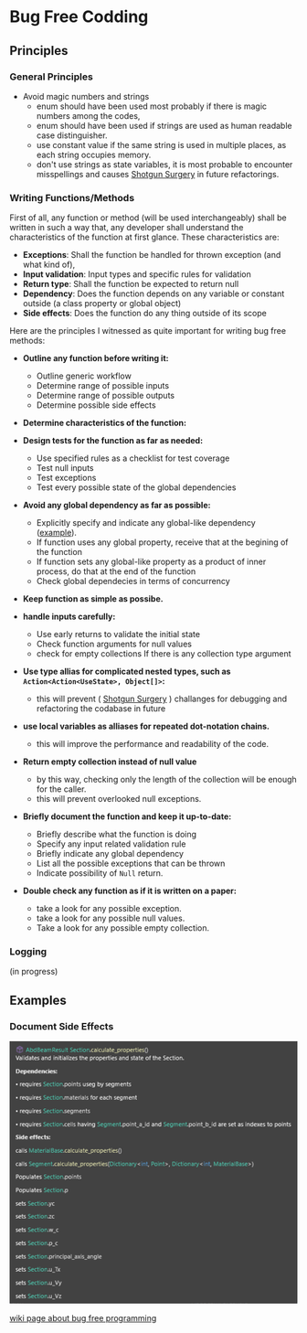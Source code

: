 # Bug Free Codding

## Principles

### General Principles

- Avoid magic numbers and strings
  - enum should have been used most probably if there is magic numbers among the codes,
  - enum should have been used if strings are used as human readable case distinguisher.
  - use constant value if the same string is used in multiple places, as each string occupies memory.
  - don't use strings as state variables, it is most probable to encounter misspellings and causes [Shotgun Surgery](https://refactoring.guru/smells/shotgun-surgery) in future refactorings.
 
    
### Writing Functions/Methods 
First of all, any function or method (will be used interchangeably) shall be written in such a way that, any developer shall understand the characteristics of the function at first glance. These characteristics are:
- **Exceptions**: Shall the function be handled for thrown exception (and what kind of),
- **Input validation**: Input types and specific rules for validation
- **Return type**: Shall the function be expected to return null
- **Dependency**: Does the function depends on any variable or constant outside (a class property or global object)
- **Side effects**: Does the function do any thing outside of its scope

Here are the principles I witnessed as quite important for writing bug free methods:

- **Outline any function before writing it:**

  - Outline generic workflow
  - Determine range of possible inputs
  - Determine range of possible outputs
  - Determine possible side effects

- **Determine characteristics of the function:**

- **Design tests for the function as far as needed:**
  
  - Use specified rules as a checklist for test coverage
  - Test null inputs
  - Test exceptions
  - Test every possible state of the global dependencies
  
- **Avoid any global dependency as far as possible:**
  
  - Explicitly specify and indicate any global-like dependency ([example](#document-side-effects)).
  - If function uses any global property, receive that at the begining of the function
  - If function sets any global-like property as a product of inner process, do that at the end of the function
  - Check global dependecies in terms of concurrency
    
- **Keep function as simple as possibe.**
  
- **handle inputs carefully:**
  
  - Use early returns to validate the initial state
  - Check function arguments for null values
  - check for empty collections If there is any collection type argument
    
- **Use type allias for complicated nested types, such as `Action<Action<UseState>, Object[]>`:**
  
  - this will prevent ( [Shotgun Surgery](https://refactoring.guru/smells/shotgun-surgery) ) challanges for debugging and refactoring the codabase in future

- **use local variables as alliases for repeated dot-notation chains.**

  - this will improve the performance and readability of the code.
 
- **Return empty collection instead of null value**
  
  - by this way, checking only the length of the collection will be enough for the caller.
  - this will prevent overlooked null exceptions.

- **Briefly document the function and keep it up-to-date:**
  
  - Briefly describe what the function is doing
  - Specify any input related validation rule
  - Briefly indicate any global dependency
  - List all the possible exceptions that can be thrown
  - Indicate possibility of `Null` return.
    
- **Double check any function as if it is written on a paper:**
  
  - take a look for any possible exception.
  - take a look for any possible null values.
  - Take a look for any possible empty collection.
  
### Logging

(in progress)

## Examples

### Document Side Effects

   ![Documentation of a scientific method in .Net](https://github.com/kzlsahin/SD-CommonSense/blob/main/Assets/MethodDocumentation_1.png)


   
[wiki page about bug free programming](https://en.wikibooks.org/wiki/Bug_Free_Programming)
